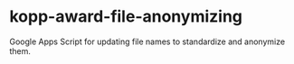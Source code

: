 # kopp-award-file-anonymizing
Google Apps Script for updating file names to standardize and anonymize them.
